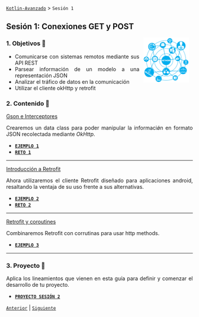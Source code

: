 [`Kotlin-Avanzado`](../Readme.md) > `Sesión 1`

## Sesión 1: Conexiones GET y POST

<img src="images/network.png" align="right" height="120" hspace="10">

<div style="text-align: justify;">

### 1. Objetivos :dart: 

- Comunicarse con sistemas remotos mediante sus API REST
- Parsear información de un modelo a una representación JSON
- Analizar el tráfico de datos en la comunicación
- Utilizar el cliente okHttp y retrofit

### 2. Contenido :blue_book:

<ins>Gson e Interceptores</ins>

Crearemos un data class para poder manipular la informaciǿn en formato JSON recolectada mediante _OkHttp_.

- [**`EJEMPLO 1`**](Ejemplo-01/Readme.md)
- [**`RETO 1`**](Reto-01/Readme.md)

---

<ins>Introducción a Retrofit</ins>

Ahora utilizaremos el cliente Retrofit diseñado para aplicaciones android, resaltando la ventaja de su uso frente a sus alternativas.

- [**`EJEMPLO 2`**](Ejemplo-02/Readme.md)
- [**`RETO 2`**](Reto-02/Readme.md)

---

 <ins>Retrofit y coroutines</ins>

Combinaremos Retrofit con corrutinas para usar http methods.

- [**`EJEMPLO 3`**](Ejemplo-03/Readme.md)

---

### 3. Proyecto :hammer:

Aplica los lineamientos que vienen en esta guía para definir y comenzar el desarrollo de tu proyecto.

- [**`PROYECTO SESIÓN 2`**](Proyecto/Readme.md)

[`Anterior`](../Readme.md) | [`Siguiente`](../Sesion-03/Readme.md)      

</div>

